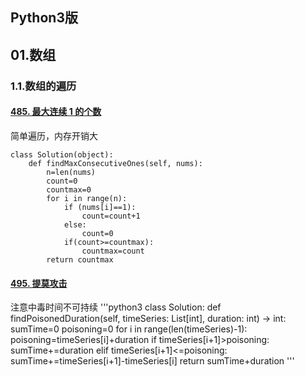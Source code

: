 ## Python3版



## 01.数组

### 1.1.数组的遍历



####  [485. 最大连续 1 的个数](https://leetcode-cn.com/problems/max-consecutive-ones/)



简单遍历，内存开销大

```python3
class Solution(object):
    def findMaxConsecutiveOnes(self, nums):
        n=len(nums)
        count=0
        countmax=0
        for i in range(n):
            if (nums[i]==1):
                count=count+1
            else:
                count=0
            if(count>=countmax):
                countmax=count
        return countmax
```

#### [495. 提莫攻击](https://leetcode-cn.com/problems/teemo-attacking/)



注意中毒时间不可持续
'''python3
class Solution:
    def findPoisonedDuration(self, timeSeries: List[int], duration: int) -> int:
        sumTime=0
        poisoning=0
        for i in range(len(timeSeries)-1):
            poisoning=timeSeries[i]+duration
            if timeSeries[i+1]>poisoning:
                sumTime+=duration
            elif timeSeries[i+1]<=poisoning:
                sumTime+=timeSeries[i+1]-timeSeries[i]
        return sumTime+duration
'''
